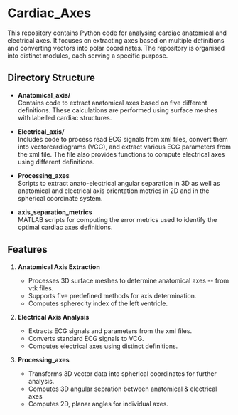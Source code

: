 # Cardiac_Axes

This repository contains Python code for analysing cardiac anatomical and electrical axes. It focuses on extracting axes based on multiple definitions and converting vectors into polar coordinates. The repository is organised into distinct modules, each serving a specific purpose.

## Directory Structure

- **Anatomical_axis/**  
  Contains code to extract anatomical axes based on five different definitions. These calculations are performed using surface meshes with labelled cardiac structures.

- **Electrical_axis/**  
  Includes code to process read ECG signals from xml files, convert them into vectorcardiograms (VCG), and extract various ECG parameters from the xml file. The file also provides functions to compute electrical axes using different definitions.

- **Processing_axes**  
  Scripts to extract anato-electrical angular separation in 3D as well as anatomical and electrical axis orientation metrics in 2D and in the spherical coordinate system. 

- **axis_separation_metrics**  
  MATLAB scripts for computing the error metrics used to identify the optimal cardiac axes definitions. 

## Features

1. **Anatomical Axis Extraction**  
   - Processes 3D surface meshes to determine anatomical axes -- from vtk files.  
   - Supports five predefined methods for axis determination.
   - Computes spherecity index of the left ventricle. 

2. **Electrical Axis Analysis**
   - Extracts ECG signals and parameters from the xml files.  
   - Converts standard ECG signals to VCG.   
   - Computes electrical axes using  distinct definitions.  

3. **Processing_axes**  
   - Transforms 3D vector data into spherical coordinates for further analysis.
   - Computes 3D angular sepration between anatomical & electrical axes
   - Computes 2D, planar angles for individual axes.
